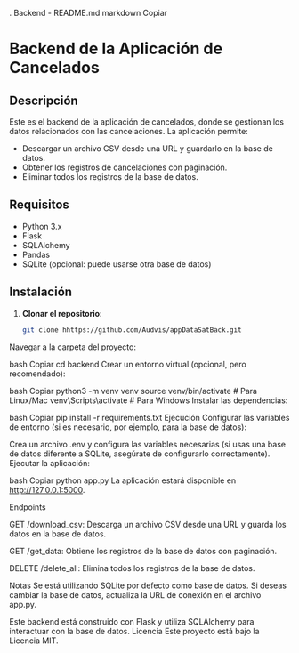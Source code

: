 . Backend - README.md
markdown
Copiar
# Backend de la Aplicación de Cancelados

## Descripción

Este es el backend de la aplicación de cancelados, donde se gestionan los datos relacionados con las cancelaciones. La aplicación permite:
- Descargar un archivo CSV desde una URL y guardarlo en la base de datos.
- Obtener los registros de cancelaciones con paginación.
- Eliminar todos los registros de la base de datos.

## Requisitos

- Python 3.x
- Flask
- SQLAlchemy
- Pandas
- SQLite (opcional: puede usarse otra base de datos)

## Instalación

1. **Clonar el repositorio**:
   ```bash
   git clone hhttps://github.com/Audvis/appDataSatBack.git
Navegar a la carpeta del proyecto:

bash
Copiar
cd backend
Crear un entorno virtual (opcional, pero recomendado):

bash
Copiar
python3 -m venv venv
source venv/bin/activate  # Para Linux/Mac
venv\Scripts\activate     # Para Windows
Instalar las dependencias:

bash
Copiar
pip install -r requirements.txt
Ejecución
Configurar las variables de entorno (si es necesario, por ejemplo, para la base de datos):

Crea un archivo .env y configura las variables necesarias (si usas una base de datos diferente a SQLite, asegúrate de configurarlo correctamente).
Ejecutar la aplicación:

bash
Copiar
python app.py
La aplicación estará disponible en http://127.0.0.1:5000.

Endpoints

GET /download_csv: Descarga un archivo CSV desde una URL y guarda los datos en la base de datos.

GET /get_data: Obtiene los registros de la base de datos con paginación.

DELETE /delete_all: Elimina todos los registros de la base de datos.

Notas
Se está utilizando SQLite por defecto como base de datos.
Si deseas cambiar la base de datos, actualiza la URL de conexión en el archivo app.py.

Este backend está construido con Flask y utiliza SQLAlchemy para interactuar con la base de datos.
Licencia
Este proyecto está bajo la Licencia MIT.